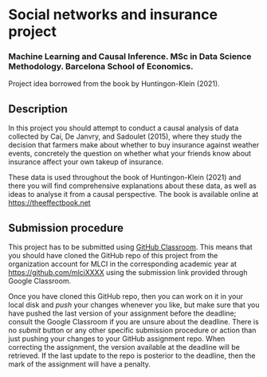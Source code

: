 # Social networks and insurance project

### Machine Learning and Causal Inference. MSc in Data Science Methodology. Barcelona School of Economics.

Project idea borrowed from the book by Huntingon-Klein (2021).

## Description

In this project you should attempt to conduct a causal analysis of
data collected by Cai, De Janvry, and Sadoulet (2015), where they
study the decision that farmers make about whether to buy insurance
against weather events, concretely the question on whether what
your friends know about insurance affect your own takeup of insurance.

These data is used throughout the book of Huntingon-Klein (2021)
and there you will find comprehensive explanations about these data, as well
as ideas to analyse it from a causal perspective. The book is available
online at https://theeffectbook.net

## Submission procedure

This project has to be submitted using
[GitHub Classroom](https://classroom.github.com). This
means that you should have cloned the GitHub repo of this project
from the organization account for MLCI in the corresponding academic
year at https://github.com/mlciXXXX using the submission link
provided through Google Classroom.

Once you have cloned this GitHub repo, then you can work on it in
your local disk and _push_ your changes whenever you like, but make
sure that you have pushed the last version of your assignment before
the deadline; consult the Google Classroom if you are unsure about
the deadline. There is no _submit_ button or any other specific
submission procedure or action than just pushing your changes to your
GitHub assignment repo. When correcting the assignment, the version
available at the deadline will be retrieved. If the last update to
the repo is posterior to the deadline, then the mark of the
assignment will have a penalty.
